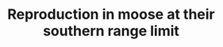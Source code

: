 ---
title: Reproduction in moose at their southern range limit
year: Accepted
authors: Ruprecht, J. S., K. R. Hersey, <strong>K. Hafen</strong>, K. L. Monteith, N. J. DeCesare, M. J. Kauffman, and D. R. MacNulty
journal: <i>Journal of Mammalogy</i>
volume:
pages:
doi:
url:
pdf:
---